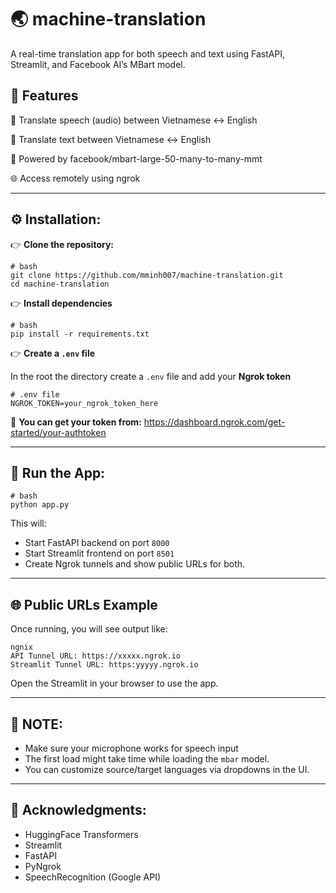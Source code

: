 # :earth_asia: machine-translation

A real-time translation app for both speech and text using FastAPI, Streamlit, and Facebook AI’s MBart model.

## :rocket: Features
:microphone: Translate speech (audio) between Vietnamese ↔ English

:memo: Translate text between Vietnamese ↔ English

:robot: Powered by facebook/mbart-large-50-many-to-many-mmt

:globe_with_meridians: Access remotely using ngrok

---
## :gear: Installation:

:point_right: **Clone the repository:**

```
# bash
git clone https://github.com/mminh007/machine-translation.git
cd machine-translation
```

:point_right: **Install dependencies**

```
# bash
pip install -r requirements.txt
```

:point_right: **Create a `.env` file**

In the root the directory create a `.env` file and add your **Ngrok token**

```
# .env file
NGROK_TOKEN=your_ngrok_token_here
```
:key: **You can get your token from:** https://dashboard.ngrok.com/get-started/your-authtoken

---

## :running: Run the App:

```
# bash
python app.py
```

This will:
-   Start FastAPI backend on port `8000`
-   Start Streamlit frontend on port `8501`
-   Create Ngrok tunnels and show public URLs for both.

---

## :globe_with_meridians: Public URLs Example

Once running, you will see output like:

```
ngnix
API Tunnel URL: https://xxxxx.ngrok.io
Streamlit Tunnel URL: https:yyyyy.ngrok.io
```
Open the Streamlit in your browser to use the app.

---
## :hammer: NOTE:

-   Make sure your microphone works for speech input
-   The first load might take time while loading the `mbar` model.
-   You can customize source/target languages via dropdowns in the UI.

---

## :raised_hands: Acknowledgments:
-   HuggingFace Transformers
-   Streamlit
-   FastAPI
-   PyNgrok
-   SpeechRecognition (Google API)